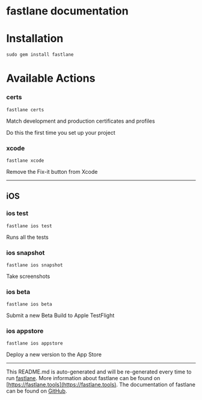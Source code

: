 fastlane documentation
================
# Installation
```
sudo gem install fastlane
```
# Available Actions
### certs
```
fastlane certs
```
Match development and production certificates and profiles

Do this the first time you set up your project
### xcode
```
fastlane xcode
```
Remove the Fix-it button from Xcode

----

## iOS
### ios test
```
fastlane ios test
```
Runs all the tests
### ios snapshot
```
fastlane ios snapshot
```
Take screenshots
### ios beta
```
fastlane ios beta
```
Submit a new Beta Build to Apple TestFlight
### ios appstore
```
fastlane ios appstore
```
Deploy a new version to the App Store

----

This README.md is auto-generated and will be re-generated every time to run [fastlane](https://fastlane.tools).
More information about fastlane can be found on [https://fastlane.tools](https://fastlane.tools).
The documentation of fastlane can be found on [GitHub](https://github.com/fastlane/fastlane/tree/master/fastlane).